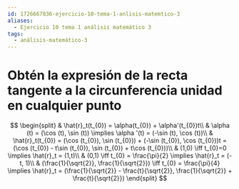 ```yaml
---
id: 1726667836-ejercicio-10-tema-1-anlisis-matemtico-3
aliases:
  - Ejercicio 10 tema 1 análisis matemático 3
tags:
  - análisis-matemático-3
---
```


# Obtén la expresión de la recta tangente a la circunferencia unidad en cualquier punto

$$
\begin{split}
    & \hat{r}_t(t_{0}) = \alpha(t_{0}) + \alpha'(t_{0})t\\
    & \alpha (t) = (\cos (t), \sin (t)) \implies \alpha '(t) = (-\sin (t), \cos (t))\\
    & \hat{r}_t(t_{0}) = (\cos (t_{0}), \sin (t_{0})) + (-\sin (t_{0}), \cos (t_{0}))t = (\cos (t_{0}) - t\sin (t_{0}), \sin (t_{0}) + t\cos (t_{0}))\\
    & (1,0) \iff t_{0}=0 \implies \hat{r}_t = (1,t)\\
    & (0,1) \iff t_{0} = \frac{\pi}{2} \implies \hat{r}_t = (-t, 1)\\
    & (\frac{1}{\sqrt{2}}, \frac{1}{\sqrt{2}}) \iff t_{0} = \frac{\pi}{4} \implies \hat{r}_t = (\frac{1}{\sqrt{2}} - \frac{t}{\sqrt{2}}, \frac{1}{\sqrt{2}} + \frac{t}{\sqrt{2}})
\end{split}
$$

